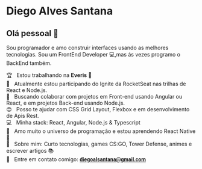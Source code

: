 
<link href="https://fonts.googleapis.com/css2?family=Roboto:wght@300&display=swap" rel="stylesheet">
 <h1> Diego Alves Santana </h1>

## Olá pessoal 👋
Sou programador e amo construir interfaces usando as melhores tecnologias.
Sou um FrontEnd Developer :computer:,mas ás vezes programo o BackEnd também.

 :trophy:  &nbsp; Estou trabalhando na **Everis** :green_heart:
 <br/> :rocket: &nbsp; Atualmente estou participando do Ignite da RocketSeat nas trilhas de React e Node.js.
 <br/> :purple_heart: &nbsp; Buscando colaborar com projetos em Front-end usando Angular ou React, e em projetos Back-end usando Node.js.
 <br/> :blush: &nbsp; Posso te ajudar com CSS Grid Layout, Flexbox e em desenvolvimento de Apis Rest.
 <br/> :computer: &nbsp; Minha stack: React, Angular, Node.js & Typescript
 <br/> :rocket: &nbsp; Amo muito o universo de programação e estou aprendendo React Native :purple_heart: 
 <br/> 💬  &nbsp; Sobre mim: Curto tecnologias, games CS:GO, Tower Defense, animes e escrever artigos :books:
 <br/> :email: &nbsp; Entre em contato comigo: <strong style="font-family: 'Roboto', sans-serif;"> diegoalsantana@gmail.com </strong>


